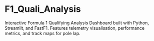 # F1_Quali_Analysis
Interactive Formula 1 Qualifying Analysis Dashboard built with Python, Streamlit, and FastF1. Features telemetry visualisation, performance metrics, and track maps for pole lap. 
